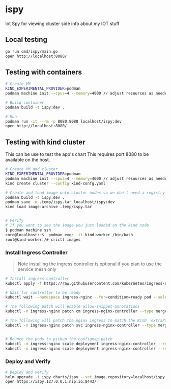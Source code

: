 # ispy

Iot Spy for viewing cluster side info about my IOT stuff

## Local testing

```sh
go run cmd/ispy/main.go
open http://localhost:8080/
```

## Testing with containers

```sh
# Create VM
KIND_EXPERIMENTAL_PROVIDER=podman
podman machine init --cpus=4 --memory=4000 // adjust resources as needed

# Build container
podman build -t ispy:dev .

# Run
podman run -it --rm -p 8080:8080 localhost/ispy:dev 
open http://localhost:8080/
```

## Testing with kind cluster

This can be use to test the app's chart
This requires port 8080 to be available on the host.

```sh
# Create VM and cluster
KIND_EXPERIMENTAL_PROVIDER=podman
podman machine init --cpus=4 --memory=4000 // adjust resources as needed
kind create cluster --config kind-confg.yaml

# Create and load image onto cluster nodes so we don't need a registry
podman build -t ispy:dev . 
podman save -o .temp/ispy.tar localhost/ispy:dev
kind load image-archive .temp/ispy.tar 


# Verify
# If you want to see the image you just loaded on the kind node
$ podman machine ssh
core@localhost:~$  podman exec -it kind-worker /bin/bash
root@kind-worker:/# crictl images  
```

### Install Ingress Controller

>Note installing the ingress controller is optional if you plan to use the service mesh only

```sh
# Install ingress controller
kubectl apply -f https://raw.githubusercontent.com/kubernetes/ingress-nginx/main/deploy/static/provider/kind/deploy.yaml

# Wait for controller to be ready
kubectl wait --namespace ingress-nginx --for=condition=ready pod --selector=app.kubernetes.io/component=controller --timeout=90s

# The following patch will enable allow-snippet-annotations
kubectl -n ingress-nginx patch cm ingress-nginx-controller --type merge --patch-file patch/ingress-nginx-controller-cm-patch.yaml

# The following will patch the nginx ingress to match the KinD `extraPortMappings` used to get traffic into your kind cluster.
kubectl -n ingress-nginx patch svc ingress-nginx-controller --type merge --patch-file patch/ingress-nginx-controller-svc-patch.yaml


# Bounce the pods to pickup the configmap patch
kubectl -n ingress-nginx scale deployment ingress-nginx-controller --replicas=0
kubectl -n ingress-nginx scale deployment ingress-nginx-controller --replicas=1
```

### Deploy and Verify

```sh
# Deploy and verify
helm upgrade -i ispy charts/ispy --set image.repository=localhost/ispy --set image.tag=dev --set ingressClassName=nginx --set domain=127.0.0.1.nip.io 
open https://ispy.127.0.0.1.nip.io:8443/
```
